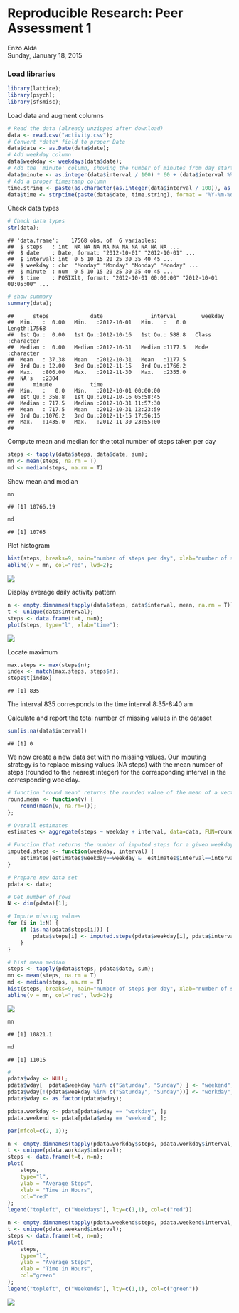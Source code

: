 # Reproducible Research: Peer Assessment 1
Enzo Alda  
Sunday, January 18, 2015  

### Load libraries


```r
library(lattice);
library(psych);
library(sfsmisc);
```

Load data and augment columns 

```r
# Read the data (already unzipped after download)
data <- read.csv("activity.csv");
# Convert *date* field to proper Date
data$date <- as.Date(data$date);
# Add weekday column
data$weekday <- weekdays(data$date);
# Add the 'minute' column, showing the number of minutes from day start
data$minute <- as.integer(data$interval / 100) * 60 + (data$interval %% 100)
# Add a proper timestamp column
time.string <- paste(as.character(as.integer(data$interval / 100)), as.character(data$interval %% 100), sep=":");
data$time <- strptime(paste(data$date, time.string), format = "%Y-%m-%d %H:%M");
```

Check data types

```r
# Check data types
str(data);
```

```
## 'data.frame':	17568 obs. of  6 variables:
##  $ steps   : int  NA NA NA NA NA NA NA NA NA NA ...
##  $ date    : Date, format: "2012-10-01" "2012-10-01" ...
##  $ interval: int  0 5 10 15 20 25 30 35 40 45 ...
##  $ weekday : chr  "Monday" "Monday" "Monday" "Monday" ...
##  $ minute  : num  0 5 10 15 20 25 30 35 40 45 ...
##  $ time    : POSIXlt, format: "2012-10-01 00:00:00" "2012-10-01 00:05:00" ...
```

```r
# show summary
summary(data);
```

```
##      steps             date               interval        weekday         
##  Min.   :  0.00   Min.   :2012-10-01   Min.   :   0.0   Length:17568      
##  1st Qu.:  0.00   1st Qu.:2012-10-16   1st Qu.: 588.8   Class :character  
##  Median :  0.00   Median :2012-10-31   Median :1177.5   Mode  :character  
##  Mean   : 37.38   Mean   :2012-10-31   Mean   :1177.5                     
##  3rd Qu.: 12.00   3rd Qu.:2012-11-15   3rd Qu.:1766.2                     
##  Max.   :806.00   Max.   :2012-11-30   Max.   :2355.0                     
##  NA's   :2304                                                             
##      minute            time                    
##  Min.   :   0.0   Min.   :2012-10-01 00:00:00  
##  1st Qu.: 358.8   1st Qu.:2012-10-16 05:58:45  
##  Median : 717.5   Median :2012-10-31 11:57:30  
##  Mean   : 717.5   Mean   :2012-10-31 12:23:59  
##  3rd Qu.:1076.2   3rd Qu.:2012-11-15 17:56:15  
##  Max.   :1435.0   Max.   :2012-11-30 23:55:00  
## 
```

Compute mean and median for the total number of steps taken per day

```r
steps <- tapply(data$steps, data$date, sum);
mn <- mean(steps, na.rm = T)
md <- median(steps, na.rm = T)
```

Show mean and median

```r
mn
```

```
## [1] 10766.19
```

```r
md
```

```
## [1] 10765
```

Plot histogram

```r
hist(steps, breaks=9, main="number of steps per day", xlab="number of steps", col="lightblue");
abline(v = mn, col="red", lwd=2);
```

![](PA1_template_files/figure-html/unnamed-chunk-6-1.png) 

Display average daily activity pattern

```r
n <- empty.dimnames(tapply(data$steps, data$interval, mean, na.rm = T));
t <- unique(data$interval);
steps <- data.frame(t=t, n=n);
plot(steps, type="l", xlab="time");
```

![](PA1_template_files/figure-html/unnamed-chunk-7-1.png) 

Locate maximum

```r
max.steps <- max(steps$n);
index <- match(max.steps, steps$n);
steps$t[index]
```

```
## [1] 835
```
The interval 835 corresponds to the time interval 8:35-8:40 am

Calculate and report the total number of missing values in the dataset

```r
sum(is.na(data$interval))
```

```
## [1] 0
```

We now create a new data set with no missing values. Our imputing strategy is to replace missing values (NA steps) with the mean number of steps (rounded to the nearest integer) for the corresponding interval in the corresponding weekday.

```r
# function 'round.mean' returns the rounded value of the mean of a vector
round.mean <- function(v) {
    round(mean(v, na.rm=T));
};

# Overall estimates
estimates <- aggregate(steps ~ weekday + interval, data=data, FUN=round.mean);

# Function that returns the number of imputed steps for a given weekday/interval
imputed.steps <- function(weekday, interval) {
    estimates[estimates$weekday==weekday &  estimates$interval==interval,]$steps
}

# Prepare new data set
pdata <- data;

# Get number of rows
N <- dim(pdata)[1];

# Impute missing values
for (i in 1:N) {
    if (is.na(pdata$steps[i])) {
        pdata$steps[i] <- imputed.steps(pdata$weekday[i], pdata$interval[i]);
    }
}
```


```r
# hist mean median
steps <- tapply(pdata$steps, pdata$date, sum);
mn <- mean(steps, na.rm = T)
md <- median(steps, na.rm = T)
hist(steps, breaks=9, main="number of steps per day", xlab="number of steps", col="lightblue");
abline(v = mn, col="red", lwd=2);
```

![](PA1_template_files/figure-html/unnamed-chunk-11-1.png) 

```r
mn
```

```
## [1] 10821.1
```

```r
md
```

```
## [1] 11015
```

```r
#
pdata$wday <- NULL;
pdata$wday[  pdata$weekday %in% c("Saturday", "Sunday") ] <- "weekend";
pdata$wday[!(pdata$weekday %in% c("Saturday", "Sunday"))] <- "workday";
pdata$wday <- as.factor(pdata$wday);

pdata.workday <- pdata[pdata$wday == "workday", ];
pdata.weekend <- pdata[pdata$wday == "weekend", ];

par(mfcol=c(2, 1));

n <- empty.dimnames(tapply(pdata.workday$steps, pdata.workday$interval, mean, na.rm = T));
t <- unique(pdata.workday$interval);
steps <- data.frame(t=t, n=n);
plot(
    steps,
    type="l",
    ylab = "Average Steps", 
    xlab = "Time in Hours",
    col="red"
);
legend("topleft", c("Weekdays"), lty=c(1,1), col=c("red"))

n <- empty.dimnames(tapply(pdata.weekend$steps, pdata.weekend$interval, mean, na.rm = T));
t <- unique(pdata.weekend$interval);
steps <- data.frame(t=t, n=n);
plot(
    steps,
    type="l",
    ylab = "Average Steps", 
    xlab = "Time in Hours",
    col="green"
);
legend("topleft", c("Weekends"), lty=c(1,1), col=c("green"))
```

![](PA1_template_files/figure-html/unnamed-chunk-11-2.png) 
